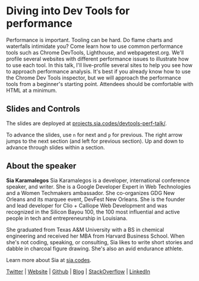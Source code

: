 # Diving into Dev Tools for performance

Performance is important. Tooling can be hard. Do flame charts and waterfalls intimidate you? Come learn how to use common performance tools such as Chrome DevTools, Lighthouse, and webpagetest.org. We'll profile several websites with different performance issues to illustrate how to use each tool. In this talk, I'll live-profile several sites to help you see how to approach performance analysis. It's best if you already know how to use the Chrome Dev Tools inspector, but we will approach the performance tools from a beginner's starting point. Attendees should be comfortable with HTML at a minimum.

## Slides and Controls

The slides are deployed at [projects.sia.codes/devtools-perf-talk/](https://projects.sia.codes/devtools-perf-talk/#/).

To advance the slides, use `n` for next and `p` for previous. The right arrow jumps to the next section (and left for previous section). Up and down to advance through slides within a section.

## About the speaker

**Sia Karamalegos** Sia Karamalegos is a developer, international conference speaker, and writer. She is a Google Developer Expert in Web Technologies and a Women Techmakers ambassador. She co-organizes GDG New Orleans and its marquee event, DevFest New Orleans. She is the founder and lead developer for Clio + Calliope Web Development and was recognized in the Silicon Bayou 100, the 100 most influential and active people in tech and entrepreneurship in Louisiana.

She graduated from Texas A&M University with a BS in chemical engineering and received her MBA from Harvard Business School. When she's not coding, speaking, or consulting, Sia likes to write short stories and dabble in charcoal figure drawing. She's also an avid endurance athlete.

Learn more about Sia at [sia.codes](https://sia.codes/).

[Twitter](https://twitter.com/thegreengreek) | [Website](https://siakaramalegos.github.io/) | [Github](https://github.com/siakaramalegos) | [Blog](https://medium.com/@thegreengreek) | [StackOverflow](https://stackoverflow.com/users/5049215/sia?tab=profile) | [LinkedIn](https://www.linkedin.com/in/karamalegos)
